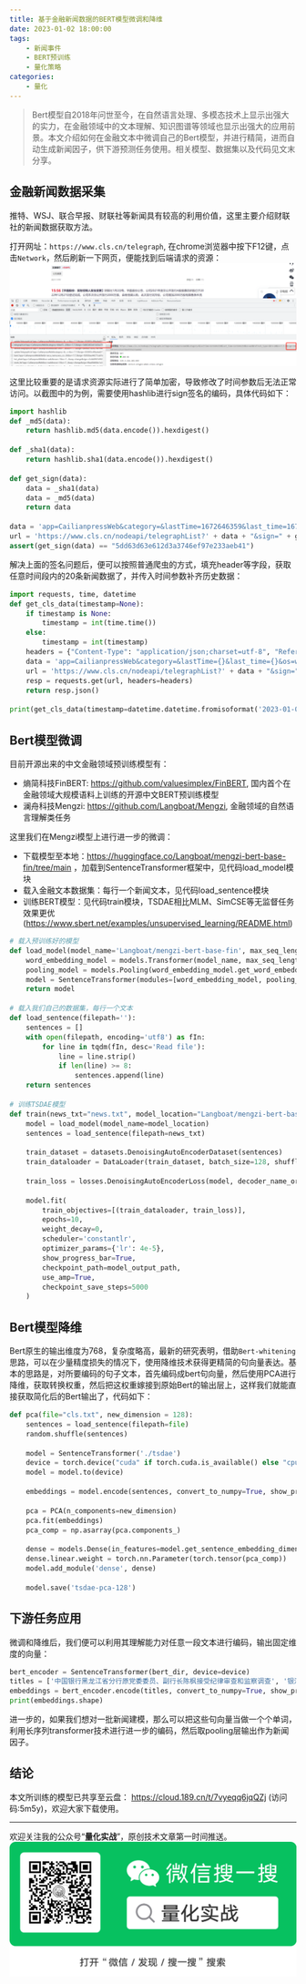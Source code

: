 ```yaml
---
title: 基于金融新闻数据的BERT模型微调和降维
date: 2023-01-02 18:00:00
tags: 
    - 新闻事件
    - BERT预训练
    - 量化策略
categories:
    - 量化
---
```


> Bert模型自2018年问世至今，在自然语言处理、多模态技术上显示出强大的实力，在金融领域中的文本理解、知识图谱等领域也显示出强大的应用前景。本文介绍如何在金融文本中微调自己的Bert模型，并进行精简，进而自动生成新闻因子，供下游预测任务使用。相关模型、数据集以及代码见文末分享。

## 金融新闻数据采集

推特、WSJ、联合早报、财联社等新闻具有较高的利用价值，这里主要介绍财联社的新闻数据获取方法。

打开网址：`https://www.cls.cn/telegraph`, 在chrome浏览器中按下F12键，点击`Network`，然后刷新一下网页，便能找到后端请求的资源：
![](/img/cls.png)

这里比较重要的是请求资源实际进行了简单加密，导致修改了时间参数后无法正常访问。以截图中的为例，需要使用hashlib进行sign签名的编码，具体代码如下：

```python
import hashlib
def _md5(data):
    return hashlib.md5(data.encode()).hexdigest()

def _sha1(data):
    return hashlib.sha1(data.encode()).hexdigest()

def get_sign(data):
    data = _sha1(data)
    data = _md5(data)
    return data

data = 'app=CailianpressWeb&category=&lastTime=1672646359&last_time=1672646359&os=web&refresh_type=1&rn=20&sv=7.7.5'
url = 'https://www.cls.cn/nodeapi/telegraphList?' + data + "&sign=" + get_sign(data)
assert(get_sign(data) == "5dd63d63e612d3a3746ef97e233aeb41")
```

解决上面的签名问题后，便可以按照普通爬虫的方式，填充header等字段，获取任意时间段内的20条新闻数据了，并传入时间参数补齐历史数据：
```python
import requests, time, datetime
def get_cls_data(timestamp=None):
    if timestamp is None:
        timestamp = int(time.time())
    else:
        timestamp = int(timestamp)
    headers = {"Content-Type": "application/json;charset=utf-8", "Referer": "https://www.cls.cn/telegraph", "User-Agent": "Mozilla/5.0 (Windows NT 10.0; WOW64) AppleWebKit/537.36 (KHTML, like Gecko) Chrome/108.0.0.0 Safari/537.36"}
    data = 'app=CailianpressWeb&category=&lastTime={}&last_time={}&os=web&refresh_type=1&rn=20&sv=7.7.5'.format(timestamp, timestamp)
    url = 'https://www.cls.cn/nodeapi/telegraphList?' + data + "&sign=" + get_sign(data)
    resp = requests.get(url, headers=headers)
    return resp.json()

print(get_cls_data(timestamp=datetime.datetime.fromisoformat('2023-01-01 00:00:00').timestamp()))
```

## Bert模型微调

目前开源出来的中文金融领域预训练模型有：
- 熵简科技FinBERT: https://github.com/valuesimplex/FinBERT, 国内首个在金融领域大规模语料上训练的开源中文BERT预训练模型
- 澜舟科技Mengzi: https://github.com/Langboat/Mengzi, 金融领域的自然语言理解类任务

这里我们在Mengzi模型上进行进一步的微调：
- 下载模型至本地：https://huggingface.co/Langboat/mengzi-bert-base-fin/tree/main ，加载到SentenceTransformer框架中，见代码load_model模块
- 载入金融文本数据集：每行一个新闻文本，见代码load_sentence模块
- 训练BERT模型：见代码train模块，TSDAE相比MLM、SimCSE等无监督任务效果更优(https://www.sbert.net/examples/unsupervised_learning/README.html)

```python
# 载入预训练好的模型
def load_model(model_name='Langboat/mengzi-bert-base-fin', max_seq_length=128):
    word_embedding_model = models.Transformer(model_name, max_seq_length=max_seq_length)
    pooling_model = models.Pooling(word_embedding_model.get_word_embedding_dimension(), 'mean') 
    model = SentenceTransformer(modules=[word_embedding_model, pooling_model])
    return model

# 载入我们自己的数据集，每行一个文本
def load_sentence(filepath=''):
    sentences = []
    with open(filepath, encoding='utf8') as fIn:
        for line in tqdm(fIn, desc='Read file'):
            line = line.strip()
            if len(line) >= 8:
                sentences.append(line)
    return sentences

# 训练TSDAE模型
def train(news_txt="news.txt", model_location="Langboat/mengzi-bert-base-fin", model_output_path= 'tsdae'):
    model = load_model(model_name=model_location)
    sentences = load_sentence(filepath=news_txt)
    
    train_dataset = datasets.DenoisingAutoEncoderDataset(sentences)
    train_dataloader = DataLoader(train_dataset, batch_size=128, shuffle=True, drop_last=True, num_workers=16)
    
    train_loss = losses.DenoisingAutoEncoderLoss(model, decoder_name_or_path=model_location, tie_encoder_decoder=True)

    model.fit(
        train_objectives=[(train_dataloader, train_loss)],
        epochs=10,
        weight_decay=0,
        scheduler='constantlr',
        optimizer_params={'lr': 4e-5},
        show_progress_bar=True,
        checkpoint_path=model_output_path,
        use_amp=True,
        checkpoint_save_steps=5000
    )

```

## Bert模型降维

Bert原生的输出维度为768，复杂度略高，最新的研究表明，借助`Bert-whitening`思路，可以在少量精度损失的情况下，使用降维技术获得更精简的句向量表达。基本的思路是，对所要编码的句子文本，首先编码成bert句向量，然后使用PCA进行降维，获取转换权重，然后把这权重嫁接到原始Bert的输出层上，这样我们就能直接获取简化后的Bert输出了，代码如下：

```python
def pca(file="cls.txt", new_dimension = 128):
    sentences = load_sentence(filepath=file)
    random.shuffle(sentences)
    
    model = SentenceTransformer('./tsdae')
    device = torch.device("cuda" if torch.cuda.is_available() else "cpu")
    model = model.to(device)

    embeddings = model.encode(sentences, convert_to_numpy=True, show_progress_bar=True)

    pca = PCA(n_components=new_dimension)
    pca.fit(embeddings)
    pca_comp = np.asarray(pca.components_)

    dense = models.Dense(in_features=model.get_sentence_embedding_dimension(), out_features=new_dimension, bias=False, activation_function=torch.nn.Identity())
    dense.linear.weight = torch.nn.Parameter(torch.tensor(pca_comp))
    model.add_module('dense', dense)

    model.save('tsdae-pca-128')
```

## 下游任务应用

微调和降维后，我们便可以利用其理解能力对任意一段文本进行编码，输出固定维度的向量：
```python
bert_encoder = SentenceTransformer(bert_dir, device=device)
titles = ['中国银行黑龙江省分行原党委委员、副行长陈枫接受纪律审查和监察调查', '银河电子：签署储能业务战略合作协议']
embeddings = bert_encoder.encode(titles, convert_to_numpy=True, show_progress_bar=True)
print(embeddings.shape)
```

进一步的，如果我们想对一批新闻建模，那么可以把这些句向量当做一个个单词，利用长序列transformer技术进行进一步的编码，然后取pooling层输出作为新闻因子。

## 结论

本文所训练的模型已共享至云盘： https://cloud.189.cn/t/7vyeqq6jqQZj (访问码:5m5y)，欢迎大家下载使用。

---

欢迎关注我的公众号“**量化实战**”，原创技术文章第一时间推送。
![](/img/qrcode.jpg)
